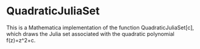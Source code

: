 # QuadraticJuliaSet

This is a Mathematica implementation of the function QuadraticJuliaSet[c], which draws the Julia set associated with the quadratic polynomial f(z)=z^2+c.
